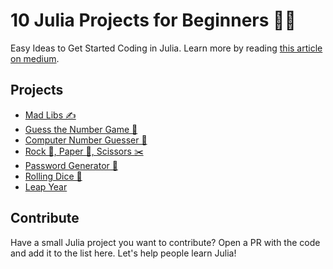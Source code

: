 # 10 Julia Projects for Beginners 🧑‍💻

Easy Ideas to Get Started Coding in Julia. Learn more by reading [this article on medium](https://logankilpatrick.medium.com/5-julia-projects-for-beginners-easy-ideas-to-get-started-coding-in-julia-938b823a0a08).

## Projects
- [Mad Libs ✍️](https://github.com/logankilpatrick/10-Julia-Projects-for-Beginners/blob/main/madlibs.jl)
- [Guess the Number Game 💯](https://github.com/logankilpatrick/10-Julia-Projects-for-Beginners/blob/main/number_guess_human.jl)
- [Computer Number Guesser 🤖](https://github.com/logankilpatrick/10-Julia-Projects-for-Beginners/blob/main/number_guess_computer.jl)
- [Rock 🗿, Paper 📃, Scissors ✂️](https://github.com/logankilpatrick/10-Julia-Projects-for-Beginners/blob/main/rock_paper_scissors.jl)
- [Password Generator 🎫](https://github.com/logankilpatrick/10-Julia-Projects-for-Beginners/blob/main/generate_passwords.jl)
- [Rolling Dice 🎲](https://github.com/logankilpatrick/10-Julia-Projects-for-Beginners/blob/main/rolling_dice.jl)
- [Leap Year](https://github.com/logankilpatrick/10-Julia-Projects-for-Beginners/blob/main/leap_year.jl)
  
## Contribute

Have a small Julia project you want to contribute? Open a PR with the code and add it to the list here. Let's help people learn Julia!
